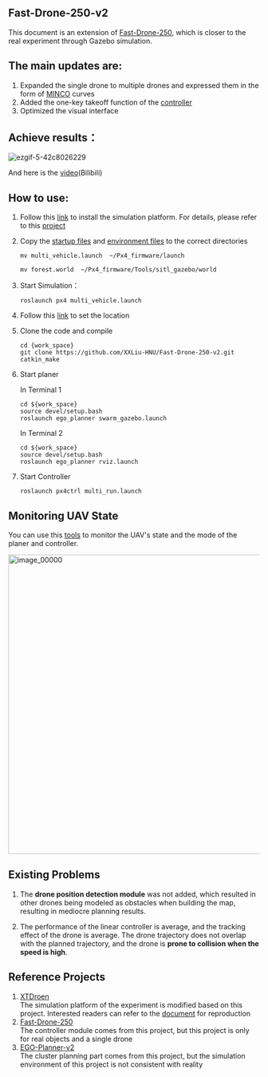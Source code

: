 ## **Fast-Drone-250-v2** 

This document is an extension of [Fast-Drone-250](https://github.com/ZJU-FAST-Lab/Fast-Drone-250), which is closer to the real experiment through Gazebo simulation. 

## The main updates are: 
1. Expanded the single drone to multiple drones and expressed them in the form of [MINCO](https://github.com/ZJU-FAST-Lab/EGO-Planner-v2) curves 
2. Added the one-key takeoff function of the [controller](https://github.com/ZJU-FAST-Lab/Fast-Drone-250/tree/master/src/realflight_modules/px4ctrl)
3. Optimized the visual interface

## Achieve results：
![ezgif-5-42c8026229](https://github.com/user-attachments/assets/75632834-749c-4a6a-b7a1-4f90fc709405)

And here is the [video](https://www.bilibili.com/video/BV1c4BRYtENh/?share_source=copy_web&vd_source=694800f4f1ae99186a15066decbc1bc2)(Bilibili)

## How to use: 
1. Follow this [link](https://www.yuque.com/xtdrone/manual_cn/install_scripts) to install the simulation platform. For details, please refer to this [project](https://github.com/robin-shaun/XTDrone)
2. Copy the [startup files](https://github.com/XXLiu-HNU/Fast-Drone-250-v2/blob/master/src/multi_vehicle.launch) and [environment files](https://github.com/XXLiu-HNU/Fast-Drone-250-v2/blob/master/src/forest.world) to the correct directories

   `mv multi_vehicle.launch  ~/Px4_firmware/launch`
   
   `mv forest.world  ~/Px4_firmware/Tools/sitl_gazebo/world`
3. Start Simulation：

   `roslaunch px4 multi_vehicle.launch`

4. Follow this [link](https://www.yuque.com/xtdrone/manual_cn/pose_groundtruth) to set the location
5. Clone the code and compile
   ```
   cd {work_space}
   git clone https://github.com/XXLiu-HNU/Fast-Drone-250-v2.git
   catkin_make
   ```

7. Start planer

   In Terminal 1 
   ```
   cd ${work_space}
   source devel/setup.bash
   roslaunch ego_planner swarm_gazebo.launch
   ```
   In Terminal 2
   ```
   cd ${work_space}
   source devel/setup.bash
   roslaunch ego_planner rviz.launch
   ```

8. Start Controller

   `roslaunch px4ctrl multi_run.launch`

## Monitoring UAV State 
You can use this [tools](https://github.com/XXLiu-HNU/uav-monitor) to monitor the UAV's state and the mode of the planer and controller.

<img src="https://github.com/user-attachments/assets/99abd26d-ba97-4fdd-9e58-1f276fb70bf8" alt="image_00000" width="600"/>

## Existing Problems

 1. The **drone position detection module** was not added, which resulted in other drones being modeled as obstacles when building the map, resulting in mediocre planning results.

 2. The performance of the linear controller is average, and the tracking effect of the drone is average. The drone trajectory does not overlap with the planned trajectory, and the drone is **prone to collision when the speed is high**.

## Reference Projects
1. [XTDroen](https://github.com/robin-shaun/XTDrone)   
The simulation platform of the experiment is modified based on this project. Interested readers can refer to the [document](https://www.yuque.com/xtdrone/manual_cn/install_scripts) for reproduction
2. [Fast-Drone-250](https://github.com/ZJU-FAST-Lab/Fast-Drone-250)   
The controller module comes from this project, but this project is only for real objects and a single drone
3. [EGO-Planner-v2](https://github.com/ZJU-FAST-Lab/EGO-Planner-v2)   
The cluster planning part comes from this project, but the simulation environment of this project is not consistent with reality
